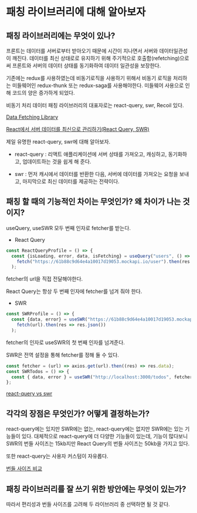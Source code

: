 # 패칭 라이브러리에 대해 알아보자

## 패칭 라이브러리에는 무엇이 있나?

프론트는 데이터를 서버로부터 받아오기 때문에 시간이 지나면서 서버와 데이터일관성이 깨진다. 데이터를 최신 상태로로 유지하기 위해 주기적으로 호출함(refetching)으로써 프론트와 서버의 데이터 상태를 동기화하여 데이터 일관성을 보장한다.

기존에는 redux를 사용하였는데 비동기로직을 사용하기 위해서 비동기 로직을 처리하는 미들웨어인 redux-thunk 또는 redux-saga를 사용해야한다. 미들웨어 사용으로 인해 코드의 양은 증가하게 되었다.

비동기 처리
데이터 패칭 라이브러리의 대표자로는 react-query, swr, Recoil 있다.

[Data Fetching Library](https://kooku0.github.io/blog/data-fetching-library-%EC%96%B4%EB%96%BB%EA%B2%8C-%EC%82%AC%EC%9A%A9%ED%95%B4%EC%95%BC%ED%95%A0%EA%B9%8C/)

[React에서 서버 데이터를 최신으로 관리하기(React Query, SWR)](https://fe-developers.kakaoent.com/2022/220224-data-fetching-libs/)

제일 유명한 react-query, swr에 대해 알아보자.

- react-query : 리액트 애플리케이션에 서버 상태를 가져오고, 캐싱하고, 동기화하고, 업데이트하는 것을 쉽게 해 준다.

- swr : 먼저 캐시에서 데이터를 반환한 다음, 서버에 데이터를 가져오는 요청을 보내고, 마지막으로 최신 데이터를 제공하는 전략이다.

## 패칭 할 때의 기능적인 차이는 무엇인가? 왜 차이가 나는 것이지?

useQuery, useSWR 모두 번째 인자로 fetcher를 받는다.

- React Query

```js
const ReactQueryProfile = () => {
  const {isLoading, error, data, isFetching} = useQuery("users", () =>
    fetch("https://61b88c9d64e4a10017d19053.mockapi.io/user").then(res => res.json())
  );
```

fetcher의 url을 직접 전달해야한다.

React Query는 항상 두 번째 인자에 fetcher를 넘겨 줘야 한다.

- SWR

```js
const SWRProfile = () => {
  const {data, error} = useSWR("https://61b88c9d64e4a10017d19053.mockapi.io/user", url =>
    fetch(url).then(res => res.json())
  );
```

fetcher의 인자로 useSWR의 첫 번째 인자를 넘겨준다.

SWR은 전역 설정을 통해 fetcher를 정해 둘 수 있다.

```js
const fetcher = (url) => axios.get(url).then((res) => res.data);
const SWRTodos = () => {
  const { data, error } = useSWR("http://localhost:3000/todos", fetcher);
};
```

[react-query vs swr](https://tech.madup.com/react-query-vs-swr/)

## 각각의 장점은 무엇인가? 어떻게 결정하는가?

react-query에는 있지만 SWR에는 없는, react-query에는 없지만 SWR에는 있는 기능들이 있다.
대체적으로 react-query에 더 다양한 기능들이 있는데, 기능이 많다보니 SWR의 번들 사이즈는 15kb지만 React Query의 번들 사이즈는 50kb을 가지고 있다.

또한 react-query는 사용자 커스텀이 자유롭다.

[번들 사이즈 비교](https://goongoguma.github.io/2021/11/04/React-Query-vs-SWR/)

## 패칭 라이브러리를 잘 쓰기 위한 방안에는 무엇이 있는가?

따라서 편리성과 번들 사이즈를 고려해 두 라이브러리 중 선택하면 될 것 같다.
